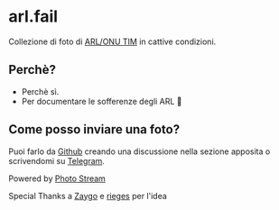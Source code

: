 

# arl.fail

Collezione di foto di [ARL/ONU TIM](https://fibra.click/vdsl/) in cattive condizioni.

## Perchè?
- Perchè sì.
- Per documentare le sofferenze degli ARL 🥺

## Come posso inviare una foto?

Puoi farlo da [Github](https://github.com/dark-vex/arl.fail/discussions) creando una discussione nella sezione apposita o scrivendomi su [Telegram](https://t.me/DarkVex).

Powered by [Photo Stream](https://github.com/maxvoltar/photo-stream)

Special Thanks a [Zaygo](https://github.com/zayigo/pfs.fail) e [rieges](https://forum.fibra.click/u/rieges) per l'idea